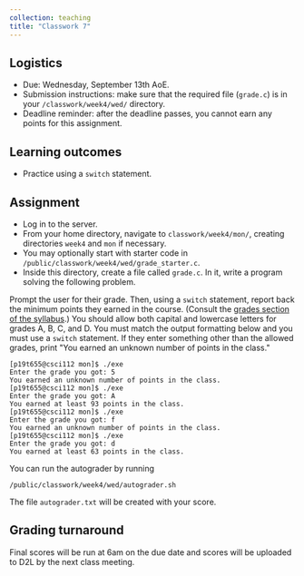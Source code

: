 ```yaml
---
collection: teaching
title: "Classwork 7"
---
```


## Logistics
* Due: Wednesday, September 13th AoE.
* Submission instructions: make sure that the required file (`grade.c`) is in your
	`/classwork/week4/wed/` directory.
* Deadline reminder: after the deadline passes, you cannot earn any points for
	this assignment.

## Learning outcomes
* Practice using a `switch` statement.

## Assignment

* Log in to the server.
* From your home directory, navigate to `classwork/week4/mon/`, creating directories `week4` and `mon` if necessary.
* You may optionally start with starter code in
	`/public/classwork/week4/wed/grade_starter.c`.
* Inside this directory, create a file called `grade.c`. In it, write a
	program solving the following problem.

Prompt the user for their grade. Then, using a `switch` statement, report back
the minimum points they earned in the course. (Consult the [grades section of the syllabus]( https://lgw2.github.io/teaching/csci112-spring-2023/syllabus/#grading).)
You should allow both capital and lowercase letters for grades A, B, C, and D. You must match the output
formatting below and you must use a `switch` statement. If they enter something
other than the allowed grades, print "You earned an unknown number of points in
the class."

```
[p19t655@csci112 mon]$ ./exe
Enter the grade you got: 5
You earned an unknown number of points in the class.
[p19t655@csci112 mon]$ ./exe
Enter the grade you got: A
You earned at least 93 points in the class.
[p19t655@csci112 mon]$ ./exe
Enter the grade you got: f
You earned an unknown number of points in the class.
[p19t655@csci112 mon]$ ./exe
Enter the grade you got: d
You earned at least 63 points in the class.
```

You can run the autograder by running
```
/public/classwork/week4/wed/autograder.sh
```

The file `autograder.txt` will be created with your score.

## Grading turnaround
Final scores will be run at 6am on the due date and scores will be
uploaded to D2L by the next class meeting.
